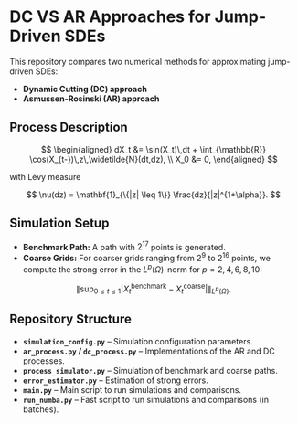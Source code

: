 # DC VS AR Approaches for Jump-Driven SDEs

This repository compares two numerical methods for approximating jump-driven SDEs:
- **Dynamic Cutting (DC) approach**
- **Asmussen-Rosinski (AR) approach**

## Process Description

$$
\begin{aligned}
dX_t &= \sin(X_t)\,dt + \int_{\mathbb{R}} \cos(X_{t-})\,z\,\widetilde{N}(dt,dz), \\
X_0 &= 0,
\end{aligned}
$$

with Lévy measure

$$
\nu(dz) = \mathbf{1}_{\{|z| \leq 1\}} \frac{dz}{|z|^{1+\alpha}}.
$$

## Simulation Setup

- **Benchmark Path:** A path with $2^{17}$ points is generated.
- **Coarse Grids:** For coarser grids ranging from $2^9$ to $2^{16}$ points, we compute the strong error in the $L^p(\Omega)$-norm for $p = 2, 4, 6, 8, 10$:

$$
\left\|\sup_{0\le t\le 1} \left|X_t^{\mathrm{benchmark}} - X_t^{\mathrm{coarse}}\right|\right\|_{L^p(\Omega)}.
$$

## Repository Structure

- **`simulation_config.py`** – Simulation configuration parameters.
- **`ar_process.py` / `dc_process.py`** – Implementations of the AR and DC processes.
- **`process_simulator.py`** – Simulation of benchmark and coarse paths.
- **`error_estimator.py`** – Estimation of strong errors.
- **`main.py`** – Main script to run simulations and comparisons.
- **`run_numba.py`** – Fast script to run simulations and comparisons (in batches).

